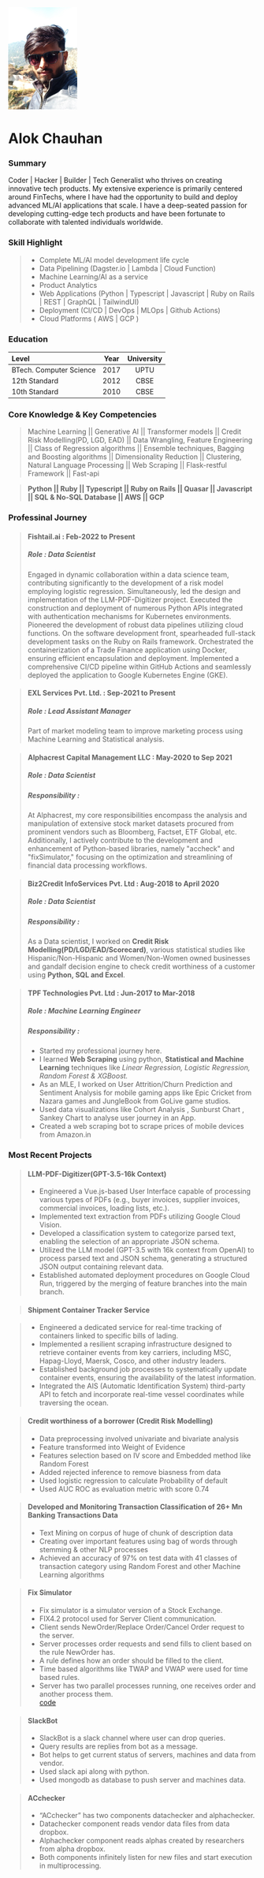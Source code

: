 <div><kbd><img src="Image.png"/></kbd></div>

# Alok Chauhan


### Summary
Coder | Hacker | Builder | Tech Generalist who thrives on creating innovative tech products. My extensive experience is primarily centered around FinTechs, where I have had the opportunity to build and deploy advanced ML/AI applications that scale. I have a deep-seated passion for developing cutting-edge tech products and have been fortunate to collaborate with talented individuals worldwide.

### Skill Highlight
> * Complete ML/AI model development life cycle
> * Data Pipelining (Dagster.io | Lambda | Cloud Function)
> * Machine Learning/AI as a service
> * Product Analytics
> * Web Applications (Python | Typescript | Javascript | Ruby on Rails | REST | GraphQL | TailwindUI)
> * Deployment (CI/CD | DevOps | MLOps | Github Actions)
> * Cloud Platforms ( AWS | GCP )

### Education

| Level     |     Year    | University    |
| :---        |    :----:   |   :----:      |
| BTech. Computer Science    |     2017    | UPTU   |
| 12th Standard|   2012     | CBSE   |
| 10th Standard|   2010     | CBSE   |

### Core Knowledge & Key Competencies 
> Machine Learning || Generative AI || Transformer models || Credit Risk Modelling(PD, LGD, EAD) || Data Wrangling, 
Feature Engineering || Class of Regression algorithms || Ensemble techniques, 
Bagging and Boosting algorithms || Dimensionality Reduction || Clustering, 
Natural Language Processing || Web Scraping || Flask-restful Framework || Fast-api

> **Python || Ruby || Typescript || Ruby on Rails || Quasar || Javascript || SQL & No-SQL Database || AWS || GCP**

### Professinal Journey
> #### Fishtail.ai : **Feb-2022 to Present**
> ##### Role : Data Scientist
> Engaged in dynamic collaboration within a data science team, contributing significantly to the development of a risk model employing logistic regression. Simultaneously, led the design and implementation of the LLM-PDF-Digitizer project. Executed the construction and deployment of numerous Python APIs integrated with authentication mechanisms for Kubernetes environments. Pioneered the development of robust data pipelines utilizing cloud functions. On the software development front, spearheaded full-stack development tasks on the Ruby on Rails framework. Orchestrated the containerization of a Trade Finance application using Docker, ensuring efficient encapsulation and deployment. Implemented a comprehensive CI/CD pipeline within GitHub Actions and seamlessly deployed the application to Google Kubernetes Engine (GKE).


> #### EXL Services Pvt. Ltd. : **Sep-2021 to Present**
> ##### Role : Lead Assistant Manager
> Part of market modeling team to improve marketing process using Machine Learning and Statistical analysis.

> #### Alphacrest Capital Management LLC : **May-2020 to Sep 2021**
> ##### Role : Data Scientist
> ##### Responsibility : 
> At Alphacrest, my core responsibilities encompass the analysis and manipulation of extensive stock market datasets procured from prominent vendors such as Bloomberg, Factset, ETF Global, etc. Additionally, I actively contribute to the development and enhancement of Python-based libraries, namely "accheck" and "fixSimulator," focusing on the optimization and streamlining of financial data processing workflows.

> #### Biz2Credit InfoServices Pvt. Ltd : **Aug-2018 to April 2020**
> ##### Role : Data Scientist
> ##### Responsibility :
> As a Data scientist,  I worked on **Credit Risk Modelling(PD/LGD/EAD/Scorecard)**, various statistical studies like Hispanic/Non-Hispanic and Women/Non-Women owned businesses and gandalf decision engine to check credit worthiness of a customer using **Python, SQL and Excel**.

> #### TPF Technologies Pvt. Ltd : **Jun-2017 to Mar-2018**
> ##### Role : Machine Learning Engineer
> ##### Responsibility :
> * Started my professional journey here.
> * I learned **Web Scraping** using python, **Statistical and Machine Learning** techniques like *Linear Regression, Logistic Regression, Random Forest & XGBoost.*
> * As an MLE, I worked on User Attrition/Churn Prediction and Sentiment Analysis for mobile gaming apps like Epic Cricket from Nazara games and JungleBook from GoLive game studios.
> * Used data visualizations like Cohort Analysis , Sunburst Chart , Sankey Chart to analyse user journey in an App.
> * Created a web scraping bot to scrape prices of mobile devices from Amazon.in

### Most Recent Projects

> #### LLM-PDF-Digitizer(GPT-3.5-16k Context)
> * Engineered a Vue.js-based User Interface capable of processing various types of PDFs (e.g., buyer invoices, supplier invoices, commercial invoices, loading lists, etc.).
> * Implemented text extraction from PDFs utilizing Google Cloud Vision.
> * Developed a classification system to categorize parsed text, enabling the selection of an appropriate JSON schema.
> * Utilized the LLM model (GPT-3.5 with 16k context from OpenAI) to process parsed text and JSON schema, generating a structured JSON output containing relevant data.
> * Established automated deployment procedures on Google Cloud Run, triggered by the merging of feature branches into the main branch.

> #### Shipment Container Tracker Service

> * Engineered a dedicated service for real-time tracking of containers linked to specific bills of lading.
> * Implemented a resilient scraping infrastructure designed to retrieve container events from key carriers, including MSC, Hapag-Lloyd, Maersk, Cosco, and other industry leaders.
> * Established background job processes to systematically update container events, ensuring the availability of the latest information.
> * Integrated the AIS (Automatic Identification System) third-party API to fetch and incorporate real-time vessel coordinates while traversing the ocean.

> #### Credit worthiness of a borrower (Credit Risk Modelling)
> * Data preprocessing involved univariate and bivariate analysis
> * Feature transformed into Weight of Evidence
> * Features selection based on IV score and Embedded method like Random Forest
> * Added rejected inference to remove biasness from data
> * Used logistic regression to calculate Probability of default
> * Used AUC ROC as evaluation metric with score 0.74

> #### Developed and Monitoring Transaction Classification of 26+ Mn Banking Transactions Data
> * Text Mining on corpus of huge of chunk of description data
> * Creating over important features using bag of words through stemming & other NLP processes
> * Achieved an accuracy of 97% on test data with 41 classes of transaction category using Random Forest and other Machine Learning algorithms

> #### Fix Simulator
> * Fix simulator is a simulator version of a Stock Exchange.         
> * FIX4.2 protocol used for Server Client communication.           
> * Client sends NewOrder/Replace Order/Cancel Order request to the server.         
> * Server processes order requests and send fills to client based on the rule NewOrder has.       
> * A rule defines how an order should be filled to the client.      
> * Time based algorithms like TWAP and VWAP were used for time based rules.      
> * Server has two parallel processes running, one receives order and another process them.   
> [code](https://github.com/imAllok/simulator)

> #### SlackBot
>  * SlackBot is a slack channel where user can drop queries.
>  * Query results are replies from bot as a message.
>  * Bot helps to get current status of servers, machines and data from vendor.
>  * Used slack api along with python.
>  * Used mongodb as database to push server and machines data.

> #### ACchecker
> * “ACchecker” has two components datachecker and alphachecker. 
> * Datachecker component reads vendor data files from data dropbox.
> * Alphachecker component reads alphas created by researchers from alpha dropbox.
> * Both components infinitely listen for new files and start execution in multiprocessing.
